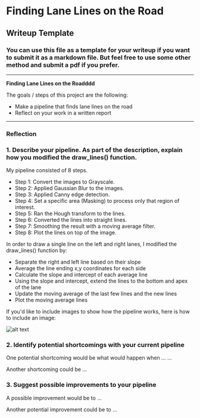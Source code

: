 # **Finding Lane Lines on the Road** 

## Writeup Template

### You can use this file as a template for your writeup if you want to submit it as a markdown file. But feel free to use some other method and submit a pdf if you prefer.

---

**Finding Lane Lines on the Roadddd**

The goals / steps of this project are the following:
* Make a pipeline that finds lane lines on the road
* Reflect on your work in a written report


[//]: # (Image References)

[image1]: ./examples/grayscale.jpg "Grayscale"

---

### Reflection

### 1. Describe your pipeline. As part of the description, explain how you modified the draw_lines() function.

My pipeline consisted of 8 steps. 

- Step 1: Convert the images to Grayscale.
- Step 2: Applied Gaussian Blur to the images.
- Step 3: Applied Canny edge detection.
- Step 4: Set a specific area (Masking) to process only that region of interest.
- Step 5: Ran the Hough transform to the lines.
- Step 6: Converted the lines into straight lines.
- Step 7: Smoothing the result with a moving average filter.
- Step 8: Plot the lines on top of the image.


In order to draw a single line on the left and right lanes, I modified the draw_lines() function by:

- Separate the right and left line based on their slope
- Average the line ending x,y coordinates for each side
- Calculate the slope and intercept of each average line
- Using the slope and intercept, extend the lines to the bottom and apex of the lane
- Update the moving average of the last few lines and the new lines
- Plot the moving average lines

If you'd like to include images to show how the pipeline works, here is how to include an image: 

![alt text][image1]


### 2. Identify potential shortcomings with your current pipeline


One potential shortcoming would be what would happen when ... ...

Another shortcoming could be ...


### 3. Suggest possible improvements to your pipeline

A possible improvement would be to ...

Another potential improvement could be to ...
